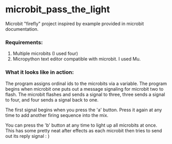# microbit_pass_the_light

Microbit "firefly" project inspired by example provided in microbit documentation.

### Requirements:
1. Multiple microbits (I used four)
2. Micropython text editor compatible with microbit.  I used Mu.

### What it looks like in action:

The program assigns ordinal ids to the microbits via a variable.  The program begins when microbit one puts out a message signaling for microbit two to flash.  The microbit flashes and sends a signal to three, three sends a signal to four, and four sends a signal back to one.

The first signal begins when you press the 'a' button.  Press it again at any time to add another firing sequence into the mix.

You can press the 'b' button at any time to light up all microbits at once.  This has some pretty neat after effects as each microbit then tries to send out its reply signal : )



